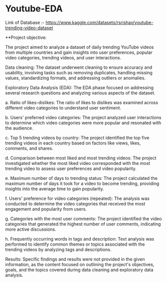 # Youtube-EDA
Link of Database :- https://www.kaggle.com/datasets/rsrishav/youtube-trending-video-dataset

**Project objective:

The project aimed to analyze a dataset of daily trending YouTube videos from multiple countries and gain insights into user preferences, popular video categories, trending videos, and user interactions.

Data cleaning: The dataset underwent cleaning to ensure accuracy and usability, involving tasks such as removing duplicates, handling missing values, standardizing formats, and addressing outliers or anomalies.

Exploratory Data Analysis (EDA): The EDA phase focused on addressing several research questions and analyzing various aspects of the dataset.

a. Ratio of likes-dislikes: The ratio of likes to dislikes was examined across different video categories to understand user sentiment.

b. Users' preferred video categories: The project analyzed user interactions to determine which video categories were more popular and resonated with the audience.

c. Top 5 trending videos by country: The project identified the top five trending videos in each country based on factors like views, likes, comments, and shares.

d. Comparison between most liked and most trending videos: The project investigated whether the most liked video corresponded with the most trending video to assess user preferences and video popularity.

e. Maximum number of days to trending status: The project calculated the maximum number of days it took for a video to become trending, providing insights into the average time to gain popularity.

f. Users' preference for video categories (repeated): The analysis was conducted to determine the video categories that received the most engagement and popularity from users.

g. Categories with the most user comments: The project identified the video categories that generated the highest number of user comments, indicating more active discussions.

h. Frequently occurring words in tags and description: Text analysis was performed to identify common themes or topics associated with the trending videos by analyzing tags and descriptions.

Results: Specific findings and results were not provided in the given information, as the content focused on outlining the project's objectives, goals, and the topics covered during data cleaning and exploratory data analysis.
